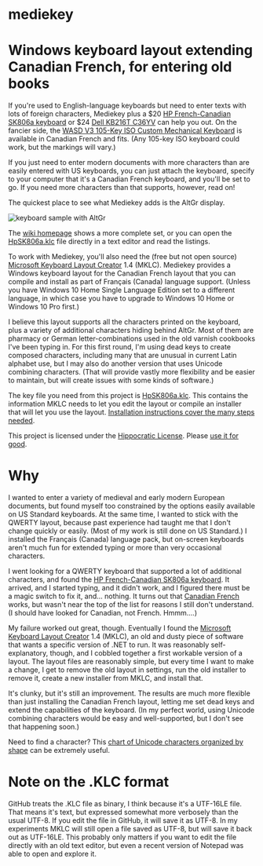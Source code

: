 # mediekey
# Windows keyboard layout extending Canadian French, for entering old books 

If you're used to English-language keyboards but need to enter texts with lots of foreign characters, Mediekey plus a $20 [HP French-Canadian SK806a keyboard](https://www.newegg.com/p/0GA-0012-006F5?Item=9SIAJCJ8HH2056) or $24 [Dell KB216T C36YV](https://www.newegg.com/p/0GA-002N-005Y7) can help you out. On the fancier side, the [WASD V3 105-Key ISO Custom Mechanical Keyboard](https://www.wasdkeyboards.com/wasd-v3-105-key-iso-custom-mechanical-keyboard.html) is available in Canadian French and fits. (Any 105-key ISO keyboard could work, but the markings will vary.)

If you just need to enter modern documents with more characters than are easily entered with US keyboards, you can just attach the keyboard, specify to your computer that it's a Canadian French keyboard, and you'll be set to go.  If you need more characters than that supports, however, read on!

The quickest place to see what Mediekey adds is the AltGr display.

![keyboard sample with AltGr](https://raw.githubusercontent.com/wiki/simonstl/mediekey/images/g012020AltGr.png)

The [wiki homepage](https://github.com/simonstl/mediekey/wiki) shows a more complete set, or you can open the [HpSK806a.klc](https://github.com/simonstl/mediekey/blob/master/HpSK806a.klc) file directly in a text editor and read the listings.

To work with Mediekey, you'll also need the (free but not open source) [Microsoft Keyboard Layout Creator](https://www.microsoft.com/en-us/download/details.aspx?id=22339) 1.4 (MKLC).  Mediekey provides a Windows keyboard layout for the Canadian French layout that you can compile and install as part of Français (Canada) language support.  (Unless you have Windows 10 Home Single Language Edition set to a different language, in which case you have to upgrade to Windows 10 Home or Windows 10 Pro first.)

I believe this layout supports all the characters printed on the keyboard, plus a variety of additional characters hiding behind AltGr. Most of them are pharmacy or German letter-combinations used in the old varnish cookbooks I've been typing in. For this first round, I'm using dead keys to create composed characters, including many that are unusual in current Latin alphabet use, but I may also do another version that uses Unicode combining characters.  (That will provide vastly more flexibility and be easier to maintain, but will create issues with some kinds of software.)

The key file you need from this project is [HpSK806a.klc](https://github.com/simonstl/mediekey/blob/master/HpSK806a.klc).  This contains the information MKLC needs to let you edit the layout or compile an installer that will let you use the layout. [Installation instructions cover the many steps needed](https://github.com/simonstl/mediekey/wiki/Installing-the-Mediekey-layout).

This project is licensed under the [Hippocratic License](https://firstdonoharm.dev/). Please [use it for good](http://simonstl.com/random/2013/06/code_like_youre_writing.html).

# Why

I wanted to enter a variety of medieval and early modern European documents, but found myself too constrained by the options easily available on US Standard keyboards.  At the same time, I wanted to stick with the QWERTY layout, because past experience had taught me that I don't change quickly or easily. (Most of my work is still done on US Standard.) I installed the Français (Canada) language pack, but on-screen keyboards aren't much fun for extended typing or more than very occasional characters.

I went looking for a QWERTY keyboard that supported a lot of additional characters, and found the [HP French-Canadian SK806a keyboard](https://www.newegg.com/p/0GA-0012-006F5?Item=9SIAJCJ8HH2056).  It arrived, and I started typing, and it didn't work, and I figured there must be a magic switch to fix it, and... nothing. It turns out that [Canadian French](https://en.wikipedia.org/wiki/File:KB_Canadian_French_text.svg) works, but wasn't near the top of the list for reasons I still don't understand. (I should have looked for Canadian, not French. Hmmm....)

My failure worked out great, though. Eventually I found the [Microsoft Keyboard Layout Creator](https://www.microsoft.com/en-us/download/details.aspx?id=22339) 1.4 (MKLC), an old and dusty piece of software that wants a specific version of .NET to run.  It was reasonably self-explanatory, though, and I cobbled together a first workable version of a layout. The layout files are reasonably simple, but every time I want to make a change, I get to remove the old layout in settings, run the old installer to remove it, create a new installer from MKLC, and install that. 

It's clunky, but it's still an improvement.  The results are much more flexible than just installing the Canadian French layout, letting me set dead keys and extend the capabilities of the keyboard. (In my perfect world, using Unicode combining characters would be easy and well-supported, but I don't see that happening soon.)

Need to find a character?  This [chart of Unicode characters organized by shape](http://www.unicode.org/charts/collation/) can be extremely useful.

# Note on the .KLC format

GitHub treats the .KLC file as binary, I think because it's a UTF-16LE file.  That means it's text, but expressed somewhat more verbosely than the usual UTF-8. If you edit the file in GitHub, it will save it as UTF-8. In my experiments MKLC will still open a file saved as UTF-8, but will save it back out as UTF-16LE.  This probably only matters if you want to edit the file directly with an old text editor, but even a recent version of Notepad was able to open and explore it.
